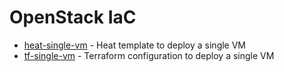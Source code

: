 # OpenStack IaC

- [heat-single-vm](heat-single-vm/) - Heat template to deploy a single VM
- [tf-single-vm](tf-single-vm/) - Terraform configuration to deploy a single VM
